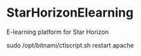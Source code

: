 # StarHorizonElearning
 E-learning platform for Star Horizon

 sudo /opt/bitnami/ctlscript.sh restart apache
